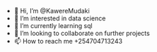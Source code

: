 - 👋 Hi, I’m @KawereMudaki
- 👀 I’m interested in data science
- 🌱 I’m currently learning sql 
- 💞️ I’m looking to collaborate on further projects
- 📫 How to reach me +254704713243

<!---
KawereMudaki/KawereMudaki is a ✨ special ✨ repository because its `README.md` (this file) appears on your GitHub profile.
You can click the Preview link to take a look at your changes.
--->
